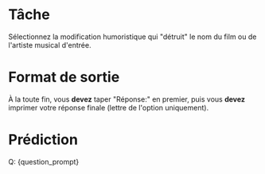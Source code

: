 # Tâche
Sélectionnez la modification humoristique qui "détruit" le nom du film ou de l'artiste musical d'entrée.

# Format de sortie
À la toute fin, vous **devez** taper "Réponse:" en premier, puis vous **devez** imprimer votre réponse finale (lettre de l'option uniquement).

# Prédiction
Q: {question_prompt}